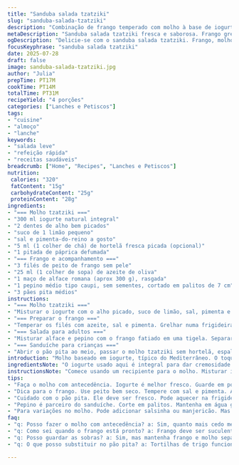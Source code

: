 ```yaml
---
title: "Sanduba salada tzatziki"
slug: "sanduba-salada-tzatziki"
description: "Combinação de frango temperado com molho à base de iogurte, alho e limão, acompanhado de alface crocante e pepino fresco. Pode ser servido em forma de salada ou no pão pita, com variações para adultos e crianças. Tempo total aproximado 30 minutos, para 2 adultos e 2 crianças. Refeição leve, sem nozes e sem ovos, com toque de hortelã e toque de páprica para dar um twist."
metaDescription: "Sanduba salada tzatziki fresca e saborosa. Frango grelhado, molho iogurte. Ideal para almoços leves e rápidos."
ogDescription: "Delicie-se com o sanduba salada tzatziki. Frango, molho fresco, e crocância do pepino. Perfeito para adultos e crianças. Experimente."
focusKeyphrase: "sanduba salada tzatziki"
date: 2025-07-28
draft: false
image: sanduba-salada-tzatziki.jpg
author: "Julia"
prepTime: PT17M
cookTime: PT14M
totalTime: PT31M
recipeYield: "4 porções"
categories: ["Lanches e Petiscos"]
tags:
- "cuisine"
- "almoço"
- "lanche"
keywords:
- "salada leve"
- "refeição rápida"
- "receitas saudáveis"
breadcrumb: ["Home", "Recipes", "Lanches e Petiscos"]
nutrition: 
 calories: "320"
 fatContent: "15g"
 carbohydrateContent: "25g"
 proteinContent: "28g"
ingredients:
- "=== Molho tzatziki ==="
- "300 ml iogurte natural integral"
- "2 dentes de alho bem picados"
- "suco de 1 limão pequeno"
- "sal e pimenta-do-reino a gosto"
- "5 ml (1 colher de chá) de hortelã fresca picada (opcional)"
- "1 pitada de páprica defumada"
- "=== Frango e acompanhamento ==="
- "3 filés de peito de frango sem pele"
- "25 ml (1 colher de sopa) de azeite de oliva"
- "1 maço de alface romana (aprox 300 g), rasgada"
- "1 pepino médio tipo caupi, sem sementes, cortado em palitos de 7 cm"
- "3 pães pita médios"
instructions:
- "=== Molho tzatziki ==="
- "Misturar o iogurte com o alho picado, suco de limão, sal, pimenta e páprica defumada. Dividir em duas partes. Num dos potes acrescentar a hortelã para adultos. Reservar na geladeira."
- "=== Preparar o frango ==="
- "Temperar os filés com azeite, sal e pimenta. Grelhar numa frigideira de fundo grosso ou churrasqueira por cerca de 7 minutos cada lado até assar bem. Deixar esfriar coberto na geladeira. Fatiar em tirinhas finas."
- "=== Salada para adultos ==="
- "Misturar alface e pepino com o frango fatiado em uma tigela. Separar algumas folhas para as crianças. Na hora de servir, colocar o molho tzatziki com hortelã e ajustar o sal se necessário. Servir com pedaços do pão pita ao lado."
- "=== Sanduíche para crianças ==="
- "Abrir o pão pita ao meio, passar o molho tzatziki sem hortelã, espalhar o frango e a alface. Servir com palitos de pepino e um potinho extra de molho para mergulhar."
introduction: "Molho baseado em iogurte, típico do Mediterrâneo. O toque do alho misturado com limão e hortelã cria aquele frescor na boca, ótimo para dias mais quentes. Frango simples, temperado com azeite, sal e pimenta, grelhado até dourar e ficar suculento. Textura do pepino crocante, alface crocante. Duas formas de comer: salada para adultos, sanduba para a criançada – prático e saboroso. O twist ficou na páprica, dando um leve aroma defumado diferente do tradiconal que é só ervas. Pão pita, macio por fora, levemente toastado, segura tudo junto. Fácil de preparar, ideal para um almoço rápido ou lanche reforçado. Dá até para preparar tudo antes e montar na hora. Criança e adulto ficam satisfeitos, cada um no seu jeito. "
ingredientsNote: "O iogurte usado aqui é integral para dar cremosidade. Pode usar um semi-desnatado, mas o molho fica menos encorpado. Trocar o limão siciliano por limão tahiti muda o frescor, ficando mais ácido. Evitar usar iogurte grego muito espesso, dificulta misturar o alho. O pepino tipo japonês ou caupi, sem sementes, evita aquela textura aguada e amarga que sementes podem dar. Quanto à erva, a hortelã é o segredo para a versão adulta com sabor refrescante, pode variar com salsinha ou manjericão. Não usar coentro para evitar sabor muito forte. O azeite deve ser de boa qualidade para um sabor mais definido no frango. Páprica acrescenta cor e leve toque defumado, mas é opcional. Sobre o pão pita, ele deve ser fresco e macio, mas pode ser levemente tostado para melhor textura e resistência no sanduíche."
instructionsNote: "Comece usando um recipiente para o molho. Misturar iogurte, alho, limão, sal, pimenta e páprica. Se dividir o molho em dois, aplique a hortelã fresca só para os adultos, isso evita o sabor muito forte para crianças. O frango precisa ser temperado com azeite e pimenta para evitar que fique seco. Grelhar na frigideira de fundo grosso, para deixar marcas e sabor. Não cozinhar demais para não perder suculência. Depois, refrigerar sem cobrir muito para ele firmar e ser mais fácil cortar bem fino. A salada é simples: juntar alface, pepino e frango, incorporar molho na hora de comer para não murchar as folhas. O sanduíche corta em metades, pincela o molho dentro do pão, finaliza com frango fatiado e alface para textura. Pepino é para tirar a sensação de monotonia, serve como snack e crunch. A montagem final acontece só ao servir para manter crocância e frescor. Pode armazenar frango e molho separadamente para facilitar."
tips:
- "Faça o molho com antecedência. Iogurte é melhor fresco. Guarde em pote fechado na geladeira. Slow mix é chave. Sabor do alho vai se intensificar. Use o mesmo pote. Isso ajuda na limpeza."
- "Dica para o frango. Use peito bem seco. Tempere com sal e pimenta. Até azeite. Grelhar em fogo médio. Isso ajuda a manter suculência. Virar somente uma vez. Evitar ressecar a carne."
- "Cuidado com o pão pita. Ele deve ser fresco. Pode aquecer na frigideira. Isso dá maleabilidade. Facilita na montagem. Não deixar muito tempo, pode secar. Septi queimaduras não caem bem."
- "Pepino é parceiro do sanduíche. Corte em palitos. Mantenha em água gelada. Isso preserva crocância. Usar tipo caupi é dica legal. Sem sementes. Assim não amarga no pão."
- "Para variações no molho. Pode adicionar salsinha ou manjericão. Mas evite coentro. Fica muito forte. Ele usa iogurte integral. Peça um menos espesso se preferir. Mas a textura muda."
faq:
- "q: Posso fazer o molho com antecedência? a: Sim, quanto mais cedo melhor. O sabor do alho vai se intensificar. Assim fica fresquinho quando servir."
- "q: Como sei quando o frango está pronto? a: Frango deve ser suculento. Cuidado com o tempo. Não passar muito, não secar. Usar termômetro é uma boa prática."
- "q: Posso guardar as sobras? a: Sim, mas mantenha frango e molho separados. Em potes fechados, podem durar até dois dias. Ligue o cérebro, cuide da temperatura."
- "q: O que posso substituir no pão pita? a: Tortilhas de trigo funcionam. Mas cuidado com o tamanho. Se não achar, use wraps. Eles seguram bem o recheio."

---
```

